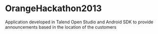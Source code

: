 OrangeHackathon2013
===================

Application developed in Talend Open Studio and Android SDK to provide announcements based in the location of the customers
